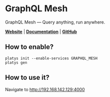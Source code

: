 # GraphQL Mesh

GraphQL Mesh — Query anything, run anywhere. 

**[Website](https://www.graphql-mesh.com/)** | **[Documentation](https://www.graphql-mesh.com/docs/getting-started/introduction)** | **[GitHub](https://github.com/urigo/graphql-mesh)**

## How to enable?

```
platys init --enable-services GRAPHQL_MESH
platys gen
```

## How to use it?

Navigate to <http://192.168.142.129:4000>